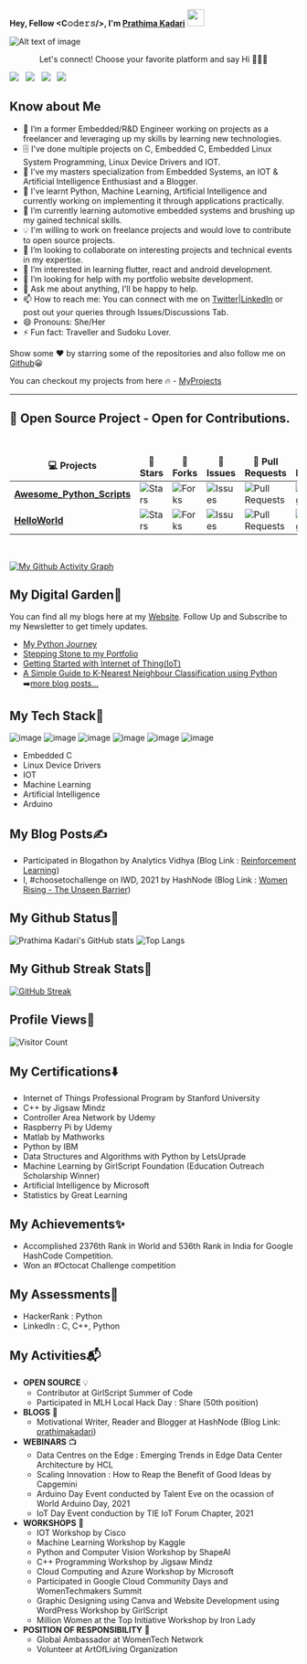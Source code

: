 **Hey, Fellow <C𝚘𝚍𝚎𝚛𝚜/>, I'm [Prathima Kadari](https://prathimakadari.hashnode.dev/)** <img src="https://raw.githubusercontent.com/MartinHeinz/MartinHeinz/master/wave.gif" width="30px">

![Alt text of image](<https://github.com/prathimacode-hub/prathimacode-hub/blob/main/Prathima%20Kadari's%20Cover.png>)
<p align="center"> 
   Let's connect! Choose your favorite platform and say Hi  🙋🏻‍♂️
</p>

<a href="https://twitter.com/prathimak88"><img src="https://img.shields.io/badge/Twitter-1DA1F2?style=for-the-badge&logo=twitter&logoColor=white"></img></a>&nbsp;&nbsp; <a href="https://www.linkedin.com/in/prathima-kadari/"><img src="https://img.shields.io/badge/LinkedIn-0077B5?style=for-the-badge&logo=linkedin&logoColor=white"></img></a>&nbsp;&nbsp; <a href="https://prathimakadari.hashnode.dev/"><img src="https://img.shields.io/badge/Hashnode-2962FF?style=for-the-badge&logo=hashnode&logoColor=white"></img></a>&nbsp;&nbsp; <a href="https://github.com/prathimacode-hub"><img src="https://img.shields.io/badge/GitHub-100000?style=for-the-badge&logo=github&logoColor=white"></img></a>&nbsp;&nbsp;

<h2>Know about Me</h2>

- 👋 I’m a former Embedded/R&D Engineer working on projects as a freelancer and leveraging up my skills by learning new technologies.
- 🗄️  I've done multiple projects on C, Embedded C, Embedded Linux System Programming, Linux Device Drivers and IOT. 
- 🧰 I've my masters specialization from Embedded Systems, an IOT & Artificial Intelligence Enthusiast and a Blogger.
- 🙋 I've learnt Python, Machine Learning, Artificial Intelligence and currently working on implementing it through applications practically. 
- 🌱 I’m currently learning automotive embedded systems and brushing up my gained technical skills.
- 💡  I'm willing to work on freelance projects and would love to contribute to open source projects.
- 💞️ I’m looking to collaborate on interesting projects and technical events in my expertise.
- 👀 I’m interested in learning flutter, react and android development.
- 🤔 I’m looking for help with my portfolio website development.
- 💬 Ask me about anything, I'll be happy to help.
- 📫 How to reach me: You can connect with me on [Twitter](https://twitter.com/prathimak88)|[LinkedIn](https://www.linkedin.com/in/prathima-kadari) or post out your queries through Issues/Discussions Tab.
- 😄 Pronouns: She/Her
- ⚡ Fun fact: Traveller and Sudoku Lover.

Show some ❤️ by starring some of the repositories and also follow me on [Github](https://github.com/prathimacode-hub)😀

You can checkout my projects from here 🔥 - [MyProjects](https://github.com/prathimacode-hub?tab=repositories) 

---------------------------------------------------------------------

 <summary><h2><b>🥇 Open Source Project - Open for Contributions. </b></h2></summary>


  <br />
  <table>
    <thead align="center">
      <tr border: none;>
        <td><b>💻 Projects</b></td>
        <td><b>🌟 Stars</b></td>
        <td><b>🍴 Forks</b></td>
        <td><b>🐛 Issues</b></td>
        <td><b>🔔 Pull Requests</b></td>
        <td><b>👨‍💻 Language</b></td>
      </tr>
    </thead>
    <tbody>
      <tr>
	      <td><a href="https://github.com/prathimacode-hub/Awesome_Python_Scripts"><b> Awesome_Python_Scripts </b></a></td>
        <td><img alt="Stars" src="https://img.shields.io/github/stars/prathimacode-hub/Awesome_Python_Scripts?style=flat-square&labelColor=343b41"/></td>
        <td><img alt="Forks" src="https://img.shields.io/github/forks/prathimacode-hub/Awesome_Python_Scripts?style=flat-square&labelColor=343b41"/></td>
        <td><img alt="Issues" src="https://img.shields.io/github/issues/prathimacode-hub/Awesome_Python_Scripts?style=flat-square"/></td>
        <td><img alt="Pull Requests" src="https://img.shields.io/github/issues-pr/prathimacode-hub/Awesome_Python_Scripts?style=flat-square"/></td>
        <td><img alt="Language" src="https://img.shields.io/github/languages/top/prathimacode-hub/Awesome_Python_Scripts?style=flat-square"/></td>
      </tr>
      <tr>
	      <td><a href="https://github.com/prathimacode-hub/HelloWorld"><b> HelloWorld </b></a></td>
        <td><img alt="Stars" src="https://img.shields.io/github/stars/prathimacode-hub/HelloWorld?style=flat-square&labelColor=343b41"/></td>
        <td><img alt="Forks" src="https://img.shields.io/github/forks/prathimacode-hub/HelloWorld?style=flat-square&labelColor=343b41"/></td>
        <td><img alt="Issues" src="https://img.shields.io/github/issues/prathimacode-hub/HelloWorld?style=flat-square"/></td>
        <td><img alt="Pull Requests" src="https://img.shields.io/github/issues-pr/prathimacode-hub/HelloWorld?style=flat-square"/></td>
        <td><img alt="Language" src="https://img.shields.io/github/languages/top/prathimacode-hub/HelloWorld?style=flat-square"/></td>
      </tr>
  </tbody>
  </table>

<br/>  

 [![My Github Activity Graph](https://activity-graph.herokuapp.com/graph?username=prathimacode-hub&theme=xcode)](https://git.io/prathimacode-hub)
<p align="center">

<h2>My Digital Garden🌱</h2>

You can find all my blogs here at my [Website](https://prathimakadari.hashnode.dev/). Follow Up and Subscribe to my Newsletter to get timely updates.

- [My Python Journey](https://prathimakadari.hashnode.dev/my-python-learning-experience)
- [Stepping Stone to my Portfolio](https://prathimakadari.hashnode.dev/stepping-stone-to-my-portfolio)
- [Getting Started with Internet of Thing(IoT)](https://prathimakadari.hashnode.dev/getting-started-with-iot)
- [A Simple Guide to K-Nearest Neighbour Classification using Python](https://prathimakadari.hashnode.dev/a-simple-guide-to-k-nearest-neighbor-classification-using-python)
➡️[more blog posts...](https://prathimakadari.hashnode.dev/)

<h2>My Tech Stack🚀</h2>

![image](https://img.shields.io/badge/C-00599C?style=for-the-badge&logo=c&logoColor=white) ![image](https://img.shields.io/badge/Python-3776AB?style=for-the-badge&logo=python&logoColor=white) ![image](https://img.shields.io/badge/Jupyter-F37626.svg?&style=for-the-badge&logo=Jupyter&logoColor=white) ![image](https://img.shields.io/badge/Linux-FCC624?style=for-the-badge&logo=linux&logoColor=black) ![image](https://img.shields.io/badge/RASPBERRY%20PI-C51A4A.svg?&style=for-the-badge&logo=raspberry%20pi&logoColor=white) ![image](https://img.shields.io/badge/C%2B%2B-00599C?style=for-the-badge&logo=c%2B%2B&logoColor=white)

- Embedded C
- Linux Device Drivers
- IOT
- Machine Learning
- Artificial Intelligence
- Arduino

<h2>My Blog Posts✍️</h2> 

- Participated in Blogathon by Analytics Vidhya (Blog Link : [Reinforcement Learning](https://www.analyticsvidhya.com/blog/2021/02/introduction-to-reinforcement-learning-for-beginners/))
- I, #choosetochallenge on IWD, 2021 by HashNode (Blog Link : [Women Rising - The Unseen Barrier](https://prathimakadari.hashnode.dev/choosetochallenge-women-rising-the-unseen-barriers))

<h2>My Github Status🦸</h2> 

![Prathima Kadari's GitHub stats](https://github-readme-stats.vercel.app/api?username=prathimacode-hub&show_icons=true&theme=radical&repo=github-readme-stats&count_private=true)
![Top Langs](https://github-readme-stats.vercel.app/api/top-langs/?username=prathimacode-hub&layout=compact&show_icons=true&theme=radical&count_private=true)

<h2>My Github Streak Stats🍁</h2>

[![GitHub Streak](https://github-readme-streak-stats.herokuapp.com/?user=prathimacode-hub&theme=dracula)](https://github.com/prathimacode-hub/github-readme-streak-stats)

<h2>Profile Views🎯</h2>

![Visitor Count](https://profile-counter.glitch.me/{prathimacode-hub}/count.svg)

<h2>My Certifications⬇️</h2> 

- Internet of Things Professional Program by Stanford University 
- C++ by Jigsaw Mindz
- Controller Area Network by Udemy
- Raspberry Pi by Udemy
- Matlab by Mathworks
- Python by IBM
- Data Structures and Algorithms with Python by LetsUprade
- Machine Learning by GirlScript Foundation (Education Outreach Scholarship Winner)
- Artificial Intelligence by Microsoft
- Statistics by Great Learning

<h2>My Achievements✨</h2> 

- Accomplished 2376th Rank in World and 536th Rank in India for Google HashCode Competition.
- Won an #Octocat Challenge competition

<h2>My Assessments📡</h2>

- HackerRank : Python
- LinkedIn : C, C++, Python

<h2>My Activities📬</h2> 

- **OPEN SOURCE** 💡
  - Contributor at GirlScript Summer of Code
  - Participated in MLH Local Hack Day : Share (50th position)
- **BLOGS** 📖
  - Motivational Writer, Reader and Blogger at HashNode (Blog Link: [prathimakadari](https://prathimakadari.hashnode.dev/))
- **WEBINARS** 📺
  - Data Centres on the Edge : Emerging Trends in Edge Data Center Architecture by HCL
  - Scaling Innovation : How to Reap the Benefit of Good Ideas by Capgemini 
  - Arduino Day Event conducted by Talent Eve on the ocassion of World Arduino Day, 2021
  - IoT Day Event conduction by TIE IoT Forum Chapter, 2021
- **WORKSHOPS** 🔭
  - IOT Workshop by Cisco
  - Machine Learning Workshop by Kaggle
  - Python and Computer Vision Workshop by ShapeAI
  - C++ Programming Workshop by Jigsaw Mindz
  - Cloud Computing and Azure Workshop by Microsoft
  - Participated in Google Cloud Community Days and WomenTechmakers Summit
  - Graphic Designing using Canva and Website Development using WordPress Workshop by GirlScript
  - Million Women at the Top Initiative Workshop by Iron Lady
- **POSITION OF RESPONSIBILITY** 🧰
  - Global Ambassador at WomenTech Network 
  - Volunteer at ArtOfLiving Organization

<!---
prathimacode-hub/prathimacode-hub is a ✨ special ✨ repository because its `README.md` (this file) appears on your GitHub profile.
You can click the Preview link to take a look at your changes.
--->
